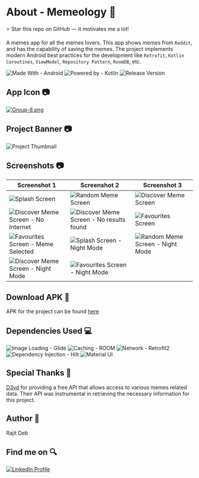 # About - Memeology 🌟
⭐ Star this repo on GitHub — it motivates me a lot! <br>

A memes app for all the memes lovers. This app shows memes from `Reddit`, and has the capability of saving the memes. The project implements modern Android best practices for the development like `Retrofit`, `Kotlin Coroutines`, `ViewModel`, `Repository Pattern`, `RoomDB`, etc.

![Made With - Android](https://img.shields.io/badge/Made_With-Android-2ea44f?logo=android)
![Powered by - Kotlin](https://img.shields.io/badge/Powered_by-Kotlin-B322E9)
![Release Version](https://img.shields.io/badge/release-v1.0.0-blue)

## App Icon 📷
[![Group-8.png](https://i.postimg.cc/pXcCmrXf/Group-8.png)](https://postimg.cc/56vLGxzy)

## Project Banner 📷
![Project Thumbnail](https://i.postimg.cc/bv4fn4t8/App-Banner.png)

## Screenshots 📷
| Screenshot 1 | Screenshot 2 | Screenshot 3 |
| ------------ | ------------ | ------------ |
| ![Splash Screen](https://i.postimg.cc/L56sNP68/1.jpg) | ![Random Meme Screen](https://i.postimg.cc/SxLwNvfH/2.jpg) | ![Discover Meme Screen](https://i.postimg.cc/Bb1zWYvY/3.jpg) |
| ![Discover Meme Screen - No Internet](https://i.postimg.cc/bw8qTbCc/4.jpg) | ![Discover Meme Screen - No results found](https://i.postimg.cc/8k6Dgwxg/5.jpg) | ![Favourites Screen](https://i.postimg.cc/0yc104KD/6.jpg) |
| ![Favourites Screen - Meme Selected](https://i.postimg.cc/sxptQHRB/7.jpg) | ![Splash Screen - Night Mode](https://i.postimg.cc/8PYJ7zz0/8.jpg) | ![Random Meme Screen - Night Mode](https://i.postimg.cc/2ybYMrN1/9.jpg) |
| ![Discover Meme Screen - Night Mode](https://i.postimg.cc/JzcL9pv5/10.jpg) | ![Favourites Screen - Night Mode](https://i.postimg.cc/k5ggwrGb/11.jpg) |

## Download APK 📂
APK for the project can be found [here][1]

## Dependencies Used 💻
![Image Loading - Glide](https://img.shields.io/badge/Image_Loading-Glide-brightgreen)
![Caching - ROOM](https://img.shields.io/badge/Caching-ROOM-green)
![Network - Retrofit2](https://img.shields.io/badge/Network-Retrofit2-ff69b4)
![Dependency Injection - Hilt](https://img.shields.io/badge/Dependency_Injection-Hilt-critical)
![Material UI](https://img.shields.io/badge/Design-MaterialUI-yellow)

## Special Thanks 💖
[D3vd][2] for providing a free API that allows access to various memes related data. Their API was instrumental in retrieving the necessary information for this project.

## Author 🧑
Rajit Deb

## Find me on 🔍
[![LinkedIn Profile](https://img.shields.io/badge/LinkedIn-0077B5?style=for-the-badge&logo=linkedin&logoColor=white)](https://www.linkedin.com/in/imrajit/)

[1]: https://github.com/rajitdeb/Memeology/raw/main/apk/memeology_sep23_with_night.apk
[2]: https://github.com/D3vd/Meme_Api
